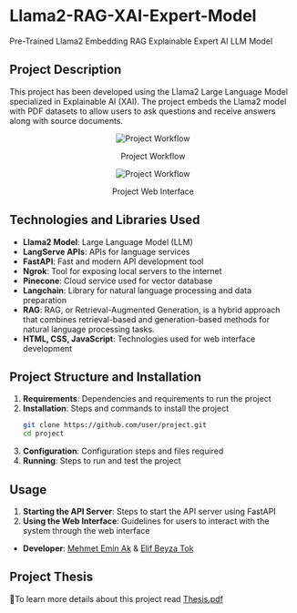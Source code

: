 # Llama2-RAG-XAI-Expert-Model
Pre-Trained Llama2 Embedding RAG Explainable Expert AI LLM Model

## Project Description

This project has been developed using the Llama2 Large Language Model specialized in Explainable AI (XAI). The project embeds the Llama2 model with PDF datasets to allow users to ask questions and receive answers along with source documents.

<p align="center">
  <img src="https://github.com/user-attachments/assets/9a61da5c-75de-4885-a1ab-f8977a28d887" alt="Project Workflow" />
</p>
<p align="center">Project Workflow</p>

<p align="center">
  <img src="https://github.com/user-attachments/assets/14763dee-c275-40af-bdc3-de4d9e454f7f" alt="Project Workflow" />
</p>
<p align="center">Project Web Interface</p>

## Technologies and Libraries Used

- **Llama2 Model**: Large Language Model (LLM)
- **LangServe APIs**: APIs for language services
- **FastAPI**: Fast and modern API development tool
- **Ngrok**: Tool for exposing local servers to the internet
- **Pinecone**: Cloud service used for vector database
- **Langchain**: Library for natural language processing and data preparation
- **RAG**: RAG, or Retrieval-Augmented Generation, is a hybrid approach that combines retrieval-based and generation-based methods for natural language processing tasks.
- **HTML, CSS, JavaScript**: Technologies used for web interface development

## Project Structure and Installation

1. **Requirements**: Dependencies and requirements to run the project
2. **Installation**: Steps and commands to install the project
    ```bash
    git clone https://github.com/user/project.git
    cd project
    ```
3. **Configuration**: Configuration steps and files required
4. **Running**: Steps to run and test the project

## Usage

1. **Starting the API Server**: Steps to start the API server using FastAPI
2. **Using the Web Interface**: Guidelines for users to interact with the system through the web interface

- **Developer**: [Mehmet Emin Ak](https://github.com/mehmeteminak) & [Elif Beyza Tok](https://github.com/elifbeyzatok00)

## Project Thesis
🔗To learn more details about this project read [Thesis.pdf](https://github.com/elifbeyzatok00/XAI_EXPERT_Model/blob/main/Thesis.pdf)
